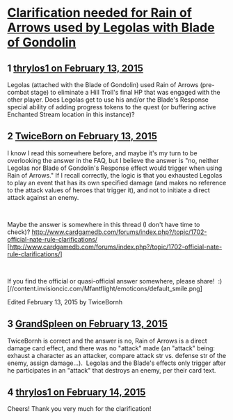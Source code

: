 # [Clarification needed for Rain of Arrows used by Legolas with Blade of Gondolin](https://community.fantasyflightgames.com/topic/134859-clarification-needed-for-rain-of-arrows-used-by-legolas-with-blade-of-gondolin/)

## 1 [thrylos1 on February 13, 2015](https://community.fantasyflightgames.com/topic/134859-clarification-needed-for-rain-of-arrows-used-by-legolas-with-blade-of-gondolin/?do=findComment&comment=1448005)

Legolas (attached with the Blade of Gondolin) used Rain of Arrows (pre-combat stage) to eliminate a Hill Troll's final HP that was engaged with the other player. Does Legolas get to use his and/or the Blade's Response special ability of adding progress tokens to the quest (or buffering active Enchanted Stream location in this instance)?

## 2 [TwiceBorn on February 13, 2015](https://community.fantasyflightgames.com/topic/134859-clarification-needed-for-rain-of-arrows-used-by-legolas-with-blade-of-gondolin/?do=findComment&comment=1448103)

I know I read this somewhere before, and maybe it's my turn to be overlooking the answer in the FAQ, but I believe the answer is "no, neither Legolas nor Blade of Gondolin's Response effect would trigger when using Rain of Arrows." If I recall correctly, the logic is that you exhausted Legolas to play an event that has its own specified damage (and makes no reference to the attack values of heroes that trigger it), and not to initiate a direct attack against an enemy. 

 

Maybe the answer is somewhere in this thread (I don't have time to check)? http://www.cardgamedb.com/forums/index.php?/topic/1702-official-nate-rule-clarifications/ [http://www.cardgamedb.com/forums/index.php?/topic/1702-official-nate-rule-clarifications/]

 

If you find the official or quasi-official answer somewhere, please share!  :) [//content.invisioncic.com/Mfantflight/emoticons/default_smile.png]

Edited February 13, 2015 by TwiceBornh

## 3 [GrandSpleen on February 13, 2015](https://community.fantasyflightgames.com/topic/134859-clarification-needed-for-rain-of-arrows-used-by-legolas-with-blade-of-gondolin/?do=findComment&comment=1448362)

TwiceBornh is correct and the answer is no, Rain of Arrows is a direct damage card effect, and there was no "attack" made (an "attack" being: exhaust a character as an attacker, compare attack str vs. defense str of the enemy, assign damage...).  Legolas and the Blade's effects only trigger after he participates in an "attack" that destroys an enemy, per their card text. 

## 4 [thrylos1 on February 14, 2015](https://community.fantasyflightgames.com/topic/134859-clarification-needed-for-rain-of-arrows-used-by-legolas-with-blade-of-gondolin/?do=findComment&comment=1448679)

Cheers! Thank you very much for the clarification!

